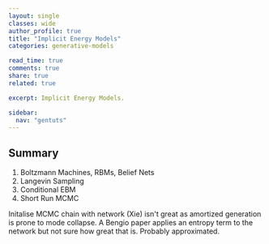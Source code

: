 ```yaml
---
layout: single
classes: wide
author_profile: true
title: "Implicit Energy Models"
categories: generative-models

read_time: true
comments: true
share: true
related: true

excerpt: Implicit Energy Models.

sidebar:
  nav: "gentuts"
---
```


## Summary

1. Boltzmann Machines, RBMs, Belief Nets
2. Langevin Sampling
3. Conditional EBM
4. Short Run MCMC

Initalise MCMC chain with network (Xie) isn't great as amortized generation is prone to mode collapse. A Bengio paper applies an entropy term to the network but not sure how great that is. Probably approximated.